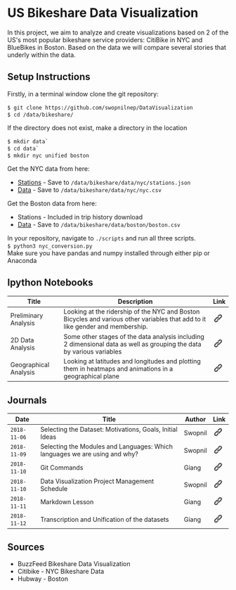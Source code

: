 # US Bikeshare Data Visualization

In this project, we aim to analyze and create visualizations based on 2 of the US's most popular bikeshare service providers: CitiBike in NYC and BlueBikes in Boston. Based on the data we will compare several stories that underly within the data. 

## Setup Instructions
Firstly, in a terminal window clone the git repository: 
```
$ git clone https://github.com/swopnilnep/DataVisualization
$ cd /data/bikeshare/
```

If the directory does not exist, make a directory in the location
```
$ mkdir data`
$ cd data`
$ mkdir nyc unified boston
```


Get the NYC data from here: 
* [Stations](https://feeds.citibikenyc.com/stations/stations.json) - Save to `/data/bikeshare/data/nyc/stations.json`
* [Data](https://s3.amazonaws.com/tripdata/index.html) - Save to `/data/bikeshare/data/nyc/nyc.csv`

Get the Boston data from here: 
* Stations - Included in trip history download
* [Data](http://files.hubwaydatachallenge.org/hubway_2011_07_through_2013_11.zip) -  Save to `/data/bikeshare/data/boston/boston.csv`

In your repository, navigate to `./scripts` and run all three scripts.
<br> `$ python3 nyc_conversion.py`
<br> Make sure you have pandas and numpy installed through either pip or Anaconda

## Ipython Notebooks 
 Title  | Description | Link |
|---|---|---| 
|Preliminary Analysis | Looking at the ridership of the NYC and Boston Bicycles and various other variables that add to it like gender and membership.| [![img](./images/link.png)](ipython/analysis_giang.ipynb) |
| 2D Data Analysis | Some other stages of the data analysis including 2 dimensional data as well as grouping the data by various variables |[![img](./images/link.png)](ipython/analysis_swopnil.ipynb) |
| Geographical Analysis | Looking at latitudes and longitudes and plotting them in heatmaps and animations in a geographical plane | [![img](./images/link.png)](ipython/gmaps_visualizations.ipynb.ipynb) |

## Journals
| Date  | Title  | Author | Link |
|---|---|---|---|
| `2018-11-06`  | Selecting the Dataset: Motivations, Goals, Initial Ideas  | Swopnil | [![img](./images/link.png)](journals/20181106_swopnil.md) |
| `2018-11-09`  | Selecting the Modules and Languages: Which languages we are using and why?  | Swopnil | [![img](./images/link.png)](journals/20181109_swopnil.md) |
| `2018-11-10`  | Git Commands | Giang | [![img](./images/link.png)](journals/20181110_giang.md) |
| `2018-11-10`  | Data Visualization Project Management Schedule | Swopnil | [![img](./images/link.png)](journals/20181115_swopnil.md) |
| `2018-11-11`  | Markdown Lesson | Giang | [![img](./images/link.png)](journals/20181111_giang.md) |
| `2018-11-12`  | Transcription and Unification of the datasets | Giang | [![img](./images/link.png)](journals/20181122_giang.md) |

## Sources
* BuzzFeed Bikeshare Data Visualization
* Citibike - NYC Bikeshare Data
* Hubway - Boston
